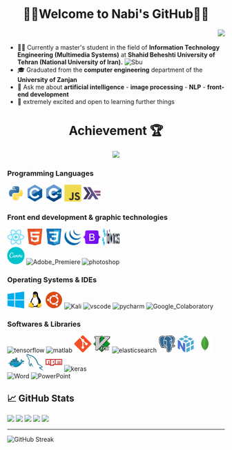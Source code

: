 <h1 align="center">👨‍💻Welcome to Nabi's GitHub👨‍💻</h1>

<p align="right"> <img src="https://komarev.com/ghpvc/?username=mohammadnabia&label=Profile%20views&color=0e75b6&style=flat" /> </p>

- 👨‍🎓 Currently a master's student in the field of **Information Technology Engineering (Multimedia Systems)** at **Shahid Beheshti University of Tehran (National University of Iran).** <img src="https://www.iranwatch.org/sites/default/files/shahid_beheshti_university.jpg" alt="Sbu" width="20" height="20"/></a>
- 🎓 Graduated from the **computer engineering** department of the **University of Zanjan** 
- 💬 Ask me about **artificial intelligence** - **image processing** - **NLP** - **front-end development**
- 🧠 extremely excited and open to learning further things

<h1 align="center">Achievement 🏆</h1>
<p align="center"><img src="https://github-profile-trophy.vercel.app/?username=mohammadnabia&theme=darkhub" /></a> </p>

<h3 align="left">Programming Languages</h3>
<p align="left"> 
  <img src="https://github.com/devicons/devicon/blob/master/icons/python/python-original.svg" alt="python" width="40" height="40"/></a>
  <img src="https://github.com/devicons/devicon/blob/master/icons/c/c-original.svg" alt="c" width="40" height="40"/></a>
  <img src="https://github.com/devicons/devicon/blob/master/icons/cplusplus/cplusplus-original.svg" alt="c++" width="40" height="40"/></a>
  <img src="https://github.com/devicons/devicon/blob/master/icons/javascript/javascript-original.svg" alt="javascript" width="40" height="40"/></a>
  <img src="https://github.com/devicons/devicon/blob/master/icons/haskell/haskell-original.svg" alt="haskell" width="40" height="40"/></a>


<h3 align="left">Front end development & graphic technologies</h3>
<p align="left"> 
  <img src="https://github.com/devicons/devicon/blob/master/icons/react/react-original.svg" alt="react" width="40" height="40"/></a>
  <img src="https://github.com/devicons/devicon/blob/master/icons/html5/html5-original.svg" alt="html5" width="40" height="40"/></a>
  <img src="https://github.com/devicons/devicon/blob/master/icons/css3/css3-original.svg" alt="css" width="40" height="40"/></a>
  <img src="https://github.com/devicons/devicon/blob/master/icons/jquery/jquery-original.svg" alt="jquery" width="40" height="40"/></a>
  <img src="https://github.com/devicons/devicon/blob/master/icons/bootstrap/bootstrap-original.svg" alt="bootstrap" width="40" height="40"/></a>
  <img src="https://github.com/devicons/devicon/blob/master/icons/tailwindcss/tailwindcss-original-wordmark.svg" alt="tailwindcss" width="40" height="40"/></a>

  </br>
  <img src="https://github.com/devicons/devicon/blob/master/icons/canva/canva-original.svg" alt="canva" width="40" height="40"/></a>
  <img src="https://upload.wikimedia.org/wikipedia/commons/4/40/Adobe_Premiere_Pro_CC_icon.svg" alt="Adobe_Premiere" width="40" height="40"/></a>
  <img src="https://upload.wikimedia.org/wikipedia/commons/a/af/Adobe_Photoshop_CC_icon.svg" alt="photoshop" width="40" height="40"/></a>



<h3 align="left">Operating Systems & IDEs</h3>
<p align="left"> 
  <a href="https://www.microsoft.com/en-us/windows">
  <img src="https://github.com/devicons/devicon/blob/master/icons/windows8/windows8-original.svg" alt="microsft windows" width="40" height="40"/></a>
  <img src="https://github.com/devicons/devicon/blob/master/icons/linux/linux-original.svg" alt="linux" width="40" height="40"/></a>
  <img src="https://github.com/devicons/devicon/blob/master/icons/ubuntu/ubuntu-plain.svg" alt="ubuntu" width="40" height="40"/></a>
  <img src="https://upload.wikimedia.org/wikipedia/commons/2/2b/Kali-dragon-icon.svg" alt="Kali" width="40" height="40"/></a>
  <img src="https://img.icons8.com/color/48/000000/visual-studio-code-2019.png" alt="vscode" width="40" height="40"/>
  <img src="https://img.icons8.com/color/48/000000/pycharm.png" alt="pycharm" width="40" height="40"/>
  <img src="https://upload.wikimedia.org/wikipedia/commons/d/d0/Google_Colaboratory_SVG_Logo.svg" alt="Google_Colaboratory" width="40" height="40" />

<h3 align="left">Softwares & Libraries</h3>
<p align="left"> 
  <img src="https://upload.wikimedia.org/wikipedia/commons/2/2d/Tensorflow_logo.svg" alt="tensorflow" width="40" height="40"/></a>
  <img src="https://upload.wikimedia.org/wikipedia/commons/2/21/Matlab_Logo.png" alt="matlab" width="40" height="40"/></a>
  <img src="https://github.com/devicons/devicon/blob/master/icons/git/git-original.svg" alt="git" width="40" height="40"/></a>
  <img src="https://github.com/devicons/devicon/blob/master/icons/vim/vim-original.svg" alt="vim" width="40" height="40"/></a>
  <img src="https://img.icons8.com/external-tal-revivo-color-tal-revivo/48/000000/external-elasticsearch-a-search-engine-based-on-the-lucene-library-logo-color-tal-revivo.png" alt="elasticsearch" width="40" height="40"/></a>
  <img src="https://github.com/devicons/devicon/blob/master/icons/postgresql/postgresql-original.svg" alt="postgresql" width="40" height="40"/></a>
  <img src="https://github.com/devicons/devicon/blob/master/icons/numpy/numpy-original.svg" alt="numpy" width="40" height="40"/></a>
  <img src="https://github.com/devicons/devicon/blob/master/icons/mongodb/mongodb-original.svg" alt="mongodb" width="40" height="40"/></a>
  <img src="https://github.com/devicons/devicon/blob/master/icons/docker/docker-original.svg" alt="docker" width="40" height="40"/></a>
  <img src="https://github.com/devicons/devicon/blob/master/icons/mysql/mysql-original.svg" alt="mysql" width="40" height="40"/></a>
  <img src="https://github.com/devicons/devicon/blob/master/icons/npm/npm-original-wordmark.svg" alt="npm" width="40" height="40"/></a>
  <img src="https://keras.io/img/logo.png" alt="keras" width="100" height="30"/></a>

  </br>
  <img src="https://upload.wikimedia.org/wikipedia/commons/f/fd/Microsoft_Office_Word_%282019–present%29.svg" alt="Word" width="40" height="40"/></a>
  <img src="https://upload.wikimedia.org/wikipedia/commons/0/0d/Microsoft_Office_PowerPoint_%282019–present%29.svg" alt="PowerPoint" width="40" height="40"/></a>

## &#x1f4c8; GitHub Stats

![](http://github-profile-summary-cards.vercel.app/api/cards/stats?username=mohammadnabia&theme=nord_dark)
![](http://github-profile-summary-cards.vercel.app/api/cards/productive-time?username=mohammadnabia&theme=nord_dark&utcOffset=8)
![](http://github-profile-summary-cards.vercel.app/api/cards/most-commit-language?username=mohammadnabia&theme=nord_dark)
![](http://github-profile-summary-cards.vercel.app/api/cards/repos-per-language?username=mohammadnabia&theme=nord_dark)
![](http://github-profile-summary-cards.vercel.app/api/cards/profile-details?username=mohammadnabia&theme=nord_dark)
***
![GitHub Streak](https://github-readme-streak-stats.herokuapp.com/?user=mohammadnabia&theme=dark&count_private=true&bg_color=0d1116&title_color=ce09ec&text_color=a4aacb&icon_color=007ec6) 
